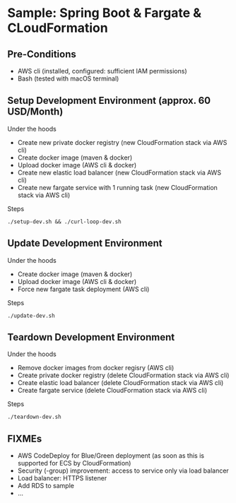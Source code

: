 # Sample: Spring Boot & Fargate & CLoudFormation

## Pre-Conditions

- AWS cli (installed, configured: sufficient IAM permissions)
- Bash (tested with macOS terminal)

## Setup Development Environment (approx. 60 USD/Month)

Under the hoods

- Create new private docker registry (new CloudFormation stack via AWS cli)
- Create docker image (maven & docker)
- Upload docker image (AWS cli & docker)
- Create new elastic load balancer (new CloudFormation stack via AWS cli)
- Create new fargate service with 1 running task (new CloudFormation stack via AWS cli)

Steps

    ./setup-dev.sh && ./curl-loop-dev.sh

## Update Development Environment

Under the hoods

- Create docker image (maven & docker)
- Upload docker image (AWS cli & docker)
- Force new fargate task deployment (AWS cli)

Steps

    ./update-dev.sh

## Teardown Development Environment

Under the hoods

- Remove docker images from docker regisry (AWS cli)
- Create private docker registry (delete CloudFormation stack via AWS cli)
- Create elastic load balancer (delete CloudFormation stack via AWS cli)
- Create fargate service (delete CloudFormation stack via AWS cli)

Steps

    ./teardown-dev.sh

## FIXMEs

- AWS CodeDeploy for Blue/Green deployment (as soon as this is supported for ECS by CloudFormation)
- Security (-group) improvement: access to service only via load balancer
- Load balancer: HTTPS listener
- Add RDS to sample
- ...
